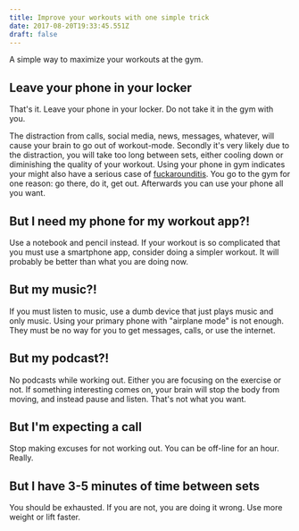 ```yaml
---
title: Improve your workouts with one simple trick
date: 2017-08-20T19:33:45.551Z
draft: false
---
```

A simple way to maximize your workouts at the gym.
<!--more-->

## Leave your phone in your locker

That's it. Leave your phone in your locker. Do not take it in the gym with you.

The distraction from calls, social media, news, messages, whatever, will cause your brain to go out of workout-mode.  Secondly it's very likely due to the distraction, you will take too long between sets, either cooling down or diminishing the quality of your workout.  Using your phone in gym indicates your might also have a serious case of [fuckarounditis](http://www.leangains.com/2011/09/fuckarounditis.html).  You go to the gym for one reason: go there, do it, get out.  Afterwards you can use your phone all you want.

## But I need my phone for my workout app?!

Use a notebook and pencil instead. If your workout is so complicated that you must use a smartphone app, consider doing a simpler workout. It will probably be better than what you are doing now.

## But my music?!

If you must listen to music, use a dumb device that just plays music and only music.  Using your primary phone with "airplane mode" is not enough.  They must be no way for you to get messages, calls, or use the internet.  

## But my podcast?!

No podcasts while working out.  Either you are focusing on the exercise or not.   If something interesting comes on, your brain will stop the body from moving, and instead pause and listen. That's not what you want.

## But I'm expecting a call

Stop making excuses for not working out.  You can be off-line for an hour.  Really.

## But I have 3-5 minutes of time between sets

You should be exhausted. If you are not, you are doing it wrong.  Use more weight or lift faster.



